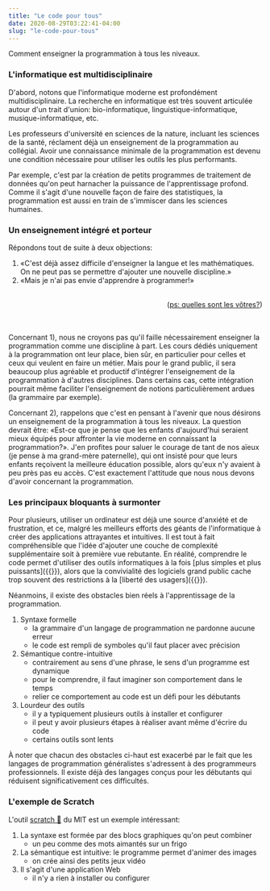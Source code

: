 ```yaml
---
title: "Le code pour tous"
date: 2020-08-29T03:22:41-04:00
slug: "le-code-pour-tous"
---
```


Comment enseigner la programmation à tous les niveaux.
<!--more-->


### L'informatique est multidisciplinaire

D'abord, notons que l'informatique moderne est profondément multidisciplinaire. 
La recherche en informatique est très souvent articulée autour d'un trait d'union: bio-informatique, linguistique-informatique, musique-informatique, etc.

Les professeurs d'université en sciences de la nature, incluant les sciences de la santé, réclament déjà un enseignement de la programmation au collégial. 
Avoir une connaissance minimale de la programmation est devenu une condition nécessaire pour utiliser les outils les plus performants.

Par exemple, c'est par la création de petits programmes de traitement de données qu'on peut harnacher la puissance de l'apprentissage profond.
Comme il s'agit d'une nouvelle façon de faire des statistiques, la programmation est aussi en train de s'immiscer dans les sciences humaines.

### Un enseignement intégré et porteur

Répondons tout de suite à deux objections:

<!-- « » -->
1. «C'est déjà assez difficile d'enseigner la langue et les mathématiques. On ne peut pas se permettre d'ajouter une nouvelle discipline.»
1. «Mais je n'ai pas envie d'apprendre à programmer!»

<br>
<div style="text-align:right;">(<a href="mailto:mathieu.bergeron@cmontmorency.qc.ca">ps: quelles sont les vôtres?</a>)</div>

<br>
<br>

Concernant 1), nous ne croyons pas qu'il faille nécessairement enseigner la programmation comme une discipline à part.
Les cours dédiés uniquement à la programmation ont leur place, bien sûr, en particulier pour celles et ceux qui veulent en faire un métier.
Mais pour le grand public, il sera beaucoup plus agréable et productif d'intégrer l'enseignement de la programmation à d'autres disciplines.
Dans certains cas, cette intégration pourrait même faciliter l'enseignement de notions particulièrement ardues (la grammaire par exemple).

Concernant 2), rappelons que c'est en pensant à l'avenir que nous désirons un enseignement de la programmation à tous les niveaux.
La question devrait être: «Est-ce que je pense que les enfants d'aujourd'hui seraient mieux équipés pour affronter la vie moderne en connaissant la programmation?».
J'en profites pour saluer le courage de tant de nos aïeux (je pense à ma grand-mère paternelle), qui ont insisté pour que leurs enfants reçoivent la meilleure éducation possible, alors qu'eux n'y avaient à peu près pas eu accès. 
C'est exactement l'attitude que nous nous devons d'avoir concernant la programmation.

### Les principaux bloquants à surmonter

Pour plusieurs, utiliser un ordinateur est déjà une source d'anxiété et de frustration, et ce,
malgré les meilleurs efforts des géants de l'informatique à créer des applications attrayantes et intuitives.
Il est tout à fait compréhensible que l'idée d'ajouter une couche de complexité supplémentaire soit à première vue rebutante.
En réalité, comprendre le code permet d'utiliser des outils informatiques à la fois [plus simples et plus puissants]({{<ref we-need-code.md>}}),
alors que la convivialité des logiciels grand public cache trop souvent des restrictions à la [liberté des usagers]({{<ref when-tools-decide.md>}}).

Néanmoins, il existe des obstacles bien réels à l'apprentissage de la programmation.

1. Syntaxe formelle
    * la grammaire d'un langage de programmation ne pardonne aucune erreur
    * le code est rempli de symboles qu'il faut placer avec précision
1. Sémantique contre-intuitive
    * contrairement au sens d'une phrase, le sens d'un programme est dynamique 
    * pour le comprendre, il faut imaginer son comportement dans le temps
    * relier ce comportement au code est un défi pour les débutants
1. Lourdeur des outils
    * il y a typiquement plusieurs outils à installer et configurer
    * il peut y avoir plusieurs étapes à réaliser avant même d'écrire du code
    * certains outils sont lents

À noter que chacun des obstacles ci-haut est exacerbé par le fait que
les langages de programmation généralistes s'adressent à des programmeurs
professionnels. Il existe déjà des langages conçus pour les débutants 
qui réduisent significativement ces difficultés.

<!--


### Intégration aux cours de langues

1. Au primaire
1. Au secondaire
1. Au collégial
1. À l'université

### Intégration aux cours de mathématique

1. Au primaire
1. Au secondaire
1. Au collégial
1. À l'université

### Intégration aux cours de sciences

1. Au primaire
1. Au secondaire
1. Au collégial
1. À l'université

### Comment développer des outils moins lourds

-->

### L'exemple de Scratch

L'outil <a href="https://scratch.mit.edu/projects/editor/?tutorial=getStarted" target="_blank">scratch 🔗</a> du MIT est un exemple intéressant:

1. La syntaxe est formée par des blocs graphiques qu'on peut combiner 
    * un peu comme des mots aimantés sur un frigo
1. La sémantique est intuitive: le programme permet d'animer des images 
    * on crée ainsi des petits jeux vidéo
1. Il s'agit d'une application Web 
    * il n'y a rien à installer ou configurer
